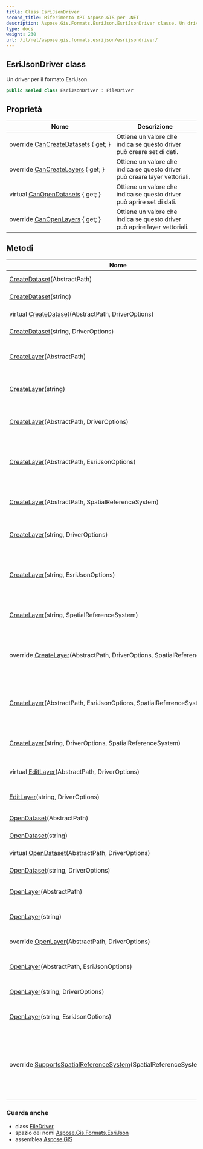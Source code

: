 ```yaml
---
title: Class EsriJsonDriver
second_title: Riferimento API Aspose.GIS per .NET
description: Aspose.Gis.Formats.EsriJson.EsriJsonDriver classe. Un driver per il formato EsriJson.
type: docs
weight: 230
url: /it/net/aspose.gis.formats.esrijson/esrijsondriver/
---
```

## EsriJsonDriver class

Un driver per il formato EsriJson.

```csharp
public sealed class EsriJsonDriver : FileDriver
```

## Proprietà

| Nome | Descrizione |
| --- | --- |
| override [CanCreateDatasets](../../aspose.gis.formats.esrijson/esrijsondriver/cancreatedatasets/) { get; } | Ottiene un valore che indica se questo driver può creare set di dati. |
| override [CanCreateLayers](../../aspose.gis.formats.esrijson/esrijsondriver/cancreatelayers/) { get; } | Ottiene un valore che indica se questo driver può creare layer vettoriali. |
| virtual [CanOpenDatasets](../../aspose.gis/filedriver/canopendatasets/) { get; } | Ottiene un valore che indica se questo driver può aprire set di dati. |
| override [CanOpenLayers](../../aspose.gis.formats.esrijson/esrijsondriver/canopenlayers/) { get; } | Ottiene un valore che indica se questo driver può aprire layer vettoriali. |

## Metodi

| Nome | Descrizione |
| --- | --- |
| [CreateDataset](../../aspose.gis/filedriver/createdataset/)(AbstractPath) | Crea un set di dati. |
| [CreateDataset](../../aspose.gis/filedriver/createdataset/)(string) | Crea un set di dati. |
| virtual [CreateDataset](../../aspose.gis/filedriver/createdataset/)(AbstractPath, DriverOptions) | Crea un set di dati. |
| [CreateDataset](../../aspose.gis/filedriver/createdataset/)(string, DriverOptions) | Crea un set di dati. |
| [CreateLayer](../../aspose.gis/filedriver/createlayer/)(AbstractPath) | Crea il livello e lo apre per l'aggiunta. |
| [CreateLayer](../../aspose.gis/filedriver/createlayer/)(string) | Crea il livello e lo apre per l'aggiunta. |
| [CreateLayer](../../aspose.gis/filedriver/createlayer/)(AbstractPath, DriverOptions) | Crea il livello e lo apre per l'aggiunta. |
| [CreateLayer](../../aspose.gis.formats.esrijson/esrijsondriver/createlayer/#createlayer_3)(AbstractPath, EsriJsonOptions) | Crea un livello e lo apre per l'aggiunta di nuove funzionalità. |
| [CreateLayer](../../aspose.gis/filedriver/createlayer/)(AbstractPath, SpatialReferenceSystem) | Crea il livello e lo apre per l'aggiunta. |
| [CreateLayer](../../aspose.gis/filedriver/createlayer/)(string, DriverOptions) | Crea il livello e lo apre per l'aggiunta. |
| [CreateLayer](../../aspose.gis.formats.esrijson/esrijsondriver/createlayer/#createlayer_9)(string, EsriJsonOptions) | Crea un livello e lo apre per l'aggiunta di nuove funzionalità. |
| [CreateLayer](../../aspose.gis/filedriver/createlayer/)(string, SpatialReferenceSystem) | Crea il livello e lo apre per l'aggiunta. |
| override [CreateLayer](../../aspose.gis.formats.esrijson/esrijsondriver/createlayer/#createlayer_2)(AbstractPath, DriverOptions, SpatialReferenceSystem) | Crea un livello e lo apre per l'aggiunta di nuove funzionalità. |
| [CreateLayer](../../aspose.gis.formats.esrijson/esrijsondriver/createlayer/#createlayer_4)(AbstractPath, EsriJsonOptions, SpatialReferenceSystem) | Crea un livello e lo apre per l'aggiunta di nuove funzionalità. |
| [CreateLayer](../../aspose.gis/filedriver/createlayer/)(string, DriverOptions, SpatialReferenceSystem) | Crea il livello e lo apre per l'aggiunta. |
| virtual [EditLayer](../../aspose.gis/filedriver/editlayer/)(AbstractPath, DriverOptions) | Apre un livello per la modifica. |
| [EditLayer](../../aspose.gis/filedriver/editlayer/)(string, DriverOptions) | Apre un livello per la modifica. |
| [OpenDataset](../../aspose.gis/filedriver/opendataset/)(AbstractPath) | Apre il set di dati. |
| [OpenDataset](../../aspose.gis/filedriver/opendataset/)(string) | Apre il set di dati. |
| virtual [OpenDataset](../../aspose.gis/filedriver/opendataset/)(AbstractPath, DriverOptions) | Apre il set di dati. |
| [OpenDataset](../../aspose.gis/filedriver/opendataset/)(string, DriverOptions) | Apre il set di dati. |
| [OpenLayer](../../aspose.gis/filedriver/openlayer/)(AbstractPath) | Apre il livello per la lettura. |
| [OpenLayer](../../aspose.gis/filedriver/openlayer/)(string) | Apre il livello per la lettura. |
| override [OpenLayer](../../aspose.gis.formats.esrijson/esrijsondriver/openlayer/#openlayer_1)(AbstractPath, DriverOptions) | Apre un livello per la lettura. |
| [OpenLayer](../../aspose.gis.formats.esrijson/esrijsondriver/openlayer/#openlayer_2)(AbstractPath, EsriJsonOptions) | Apre un livello per la lettura. |
| [OpenLayer](../../aspose.gis/filedriver/openlayer/)(string, DriverOptions) | Apre il livello per la lettura. |
| [OpenLayer](../../aspose.gis.formats.esrijson/esrijsondriver/openlayer/#openlayer_5)(string, EsriJsonOptions) | Apre un livello per la lettura. |
| override [SupportsSpatialReferenceSystem](../../aspose.gis.formats.esrijson/esrijsondriver/supportsspatialreferencesystem/)(SpatialReferenceSystem) | Determina se il sistema di riferimento spaziale specificato è supportato dal driver. |

### Guarda anche

* class [FileDriver](../../aspose.gis/filedriver/)
* spazio dei nomi [Aspose.Gis.Formats.EsriJson](../../aspose.gis.formats.esrijson/)
* assemblea [Aspose.GIS](../../)


